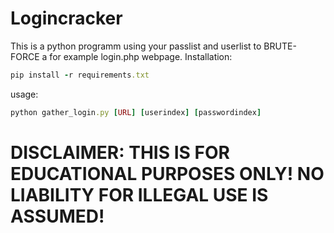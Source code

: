 # Logincracker
This is a python programm using your passlist and userlist to BRUTE-FORCE a for example login.php webpage.
Installation:
```ruby
pip install -r requirements.txt
```
usage:
```ruby
python gather_login.py [URL] [userindex] [passwordindex]
```





# DISCLAIMER: THIS IS FOR EDUCATIONAL PURPOSES ONLY! NO LIABILITY FOR ILLEGAL USE IS ASSUMED!

